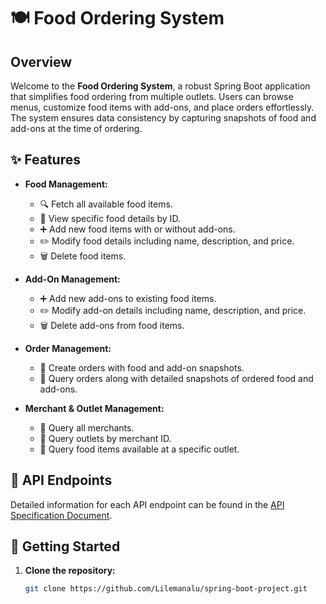 # 🍽️ Food Ordering System

## Overview

Welcome to the **Food Ordering System**, a robust Spring Boot application that simplifies food ordering from multiple outlets. Users can browse menus, customize food items with add-ons, and place orders effortlessly. The system ensures data consistency by capturing snapshots of food and add-ons at the time of ordering.

## ✨ Features

- **Food Management:**
    - 🔍 Fetch all available food items.
    - 📄 View specific food details by ID.
    - ➕ Add new food items with or without add-ons.
    - ✏️ Modify food details including name, description, and price.
    - 🗑️ Delete food items.

- **Add-On Management:**
    - ➕ Add new add-ons to existing food items.
    - ✏️ Modify add-on details including name, description, and price.
    - 🗑️ Delete add-ons from food items.

- **Order Management:**
    - 🛒 Create orders with food and add-on snapshots.
    - 📄 Query orders along with detailed snapshots of ordered food and add-ons.

- **Merchant & Outlet Management:**
    - 🏢 Query all merchants.
    - 🏬 Query outlets by merchant ID.
    - 🍲 Query food items available at a specific outlet.

## 📑 API Endpoints
Detailed information for each API endpoint can be found in the [API Specification Document](docs/api-spec.md).

## 🚀 Getting Started

1. **Clone the repository:**
   ```bash
   git clone https://github.com/Lilemanalu/spring-boot-project.git
